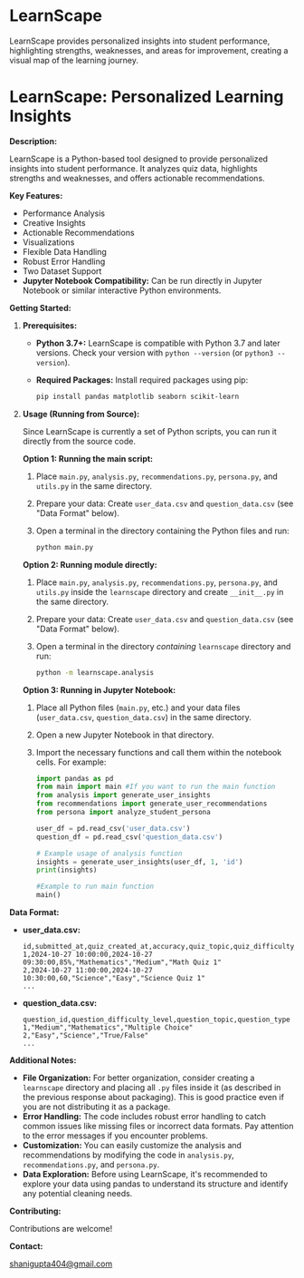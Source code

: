 # LearnScape
LearnScape provides personalized insights into student performance, highlighting strengths, weaknesses, and areas for improvement, creating a visual map of the learning journey.

# LearnScape: Personalized Learning Insights

**Description:**

LearnScape is a Python-based tool designed to provide personalized insights into student performance. It analyzes quiz data, highlights strengths and weaknesses, and offers actionable recommendations.

**Key Features:**

*   Performance Analysis
*   Creative Insights
*   Actionable Recommendations
*   Visualizations
*   Flexible Data Handling
*   Robust Error Handling
*   Two Dataset Support
*   **Jupyter Notebook Compatibility:** Can be run directly in Jupyter Notebook or similar interactive Python environments.

**Getting Started:**

1.  **Prerequisites:**

    *   **Python 3.7+:** LearnScape is compatible with Python 3.7 and later versions. Check your version with `python --version` (or `python3 --version`).
    *   **Required Packages:** Install required packages using pip:

        ```bash
        pip install pandas matplotlib seaborn scikit-learn
        ```

2.  **Usage (Running from Source):**

    Since LearnScape is currently a set of Python scripts, you can run it directly from the source code.

    **Option 1: Running the main script:**

    1.  Place `main.py`, `analysis.py`, `recommendations.py`, `persona.py`, and `utils.py` in the same directory.
    2.  Prepare your data: Create `user_data.csv` and `question_data.csv` (see "Data Format" below).
    3.  Open a terminal in the directory containing the Python files and run:

        ```bash
        python main.py
        ```

    **Option 2: Running module directly:**
    1. Place `main.py`, `analysis.py`, `recommendations.py`, `persona.py`, and `utils.py` inside the `learnscape` directory and create `__init__.py` in the same directory.
    2. Prepare your data: Create `user_data.csv` and `question_data.csv` (see "Data Format" below).
    3. Open a terminal in the directory *containing* `learnscape` directory and run:

        ```bash
        python -m learnscape.analysis
        ```

    **Option 3: Running in Jupyter Notebook:**

    1.  Place all Python files (`main.py`, etc.) and your data files (`user_data.csv`, `question_data.csv`) in the same directory.
    2.  Open a new Jupyter Notebook in that directory.
    3.  Import the necessary functions and call them within the notebook cells. For example:

        ```python
        import pandas as pd
        from main import main #If you want to run the main function
        from analysis import generate_user_insights
        from recommendations import generate_user_recommendations
        from persona import analyze_student_persona

        user_df = pd.read_csv('user_data.csv')
        question_df = pd.read_csv('question_data.csv')

        # Example usage of analysis function
        insights = generate_user_insights(user_df, 1, 'id')
        print(insights)

        #Example to run main function
        main()
        ```

**Data Format:**

*   **user_data.csv:**

    ```csv
    id,submitted_at,quiz_created_at,accuracy,quiz_topic,quiz_difficulty_level,quiz_name
    1,2024-10-27 10:00:00,2024-10-27 09:30:00,85%,"Mathematics","Medium","Math Quiz 1"
    2,2024-10-27 11:00:00,2024-10-27 10:30:00,60,"Science","Easy","Science Quiz 1"
    ...
    ```

*   **question_data.csv:**

    ```csv
    question_id,question_difficulty_level,question_topic,question_type
    1,"Medium","Mathematics","Multiple Choice"
    2,"Easy","Science","True/False"
    ...
    ```

**Additional Notes:**

*   **File Organization:** For better organization, consider creating a `learnscape` directory and placing all `.py` files inside it (as described in the previous response about packaging). This is good practice even if you are not distributing it as a package.
*   **Error Handling:** The code includes robust error handling to catch common issues like missing files or incorrect data formats. Pay attention to the error messages if you encounter problems.
*   **Customization:** You can easily customize the analysis and recommendations by modifying the code in `analysis.py`, `recommendations.py`, and `persona.py`.
*   **Data Exploration:** Before using LearnScape, it's recommended to explore your data using pandas to understand its structure and identify any potential cleaning needs.

**Contributing:**

Contributions are welcome!

**Contact:**

shanigupta404@gmail.com 
